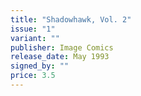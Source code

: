 ```yaml
---
title: "Shadowhawk, Vol. 2"
issue: "1"
variant: ""
publisher: Image Comics
release_date: May 1993
signed_by: ""
price: 3.5
---
```

